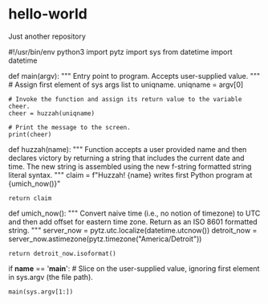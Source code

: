 # hello-world
Just another repository

#!/usr/bin/env python3
import pytz
import sys
from datetime import datetime


def main(argv):
    """
    Entry point to program. Accepts user-supplied value.
    """
    # Assign first element of sys args list to uniqname.
    uniqname = argv[0]

    # Invoke the function and assign its return value to the variable cheer.
    cheer = huzzah(uniqname)

    # Print the message to the screen.
    print(cheer)
    
    
def huzzah(name):
    """
    Function accepts a user provided name and then declares victory
    by returning a string that includes the current date and time.
    The new string is assembled using the new f-string
    formatted string literal syntax.
    """
    claim = f"Huzzah! {name} writes first Python program at {umich_now()}"

    return claim
   
   
def umich_now():
    """
    Convert naive time (i.e., no notion of timezone) to UTC and then
    add offset for eastern time zone. Return as an ISO 8601 formatted string.
    """
    server_now = pytz.utc.localize(datetime.utcnow())
    detroit_now = server_now.astimezone(pytz.timezone("America/Detroit"))

    return detroit_now.isoformat()
    
    
if __name__ == '__main__':
    # Slice on the user-supplied value, ignoring first element in sys.argv (the file path).
    
    main(sys.argv[1:])
